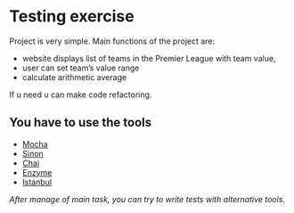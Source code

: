 # Testing exercise

Project is very simple. Main functions of the project are:

- website displays list of teams in the Premier League with team value,
- user can set team’s value range
- calculate arithmetic average

If u need u can make code refactoring.

## You have to use the tools

- [Mocha](https://mochajs.org/)
- [Sinon](http://sinonjs.org/)
- [Chai](http://chaijs.com/)
- [Enzyme](https://github.com/airbnb/enzyme)
- [Istanbul](https://github.com/gotwarlost/istanbul/)

*After manage of main task, you can try to write tests with alternative tools.*
